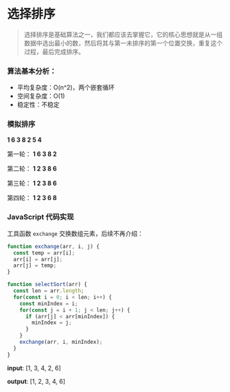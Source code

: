 # 选择排序

> 选择排序是基础算法之一，我们都应该去掌握它，它的核心思想就是从一组数据中选出最小的数，然后将其与第一未排序的第一个位置交换，重复这个过程，最后完成排序。

### 算法基本分析：

- 平均复杂度：O(n^2)，两个嵌套循环
- 空间复杂度：O(1)
- 稳定性：不稳定

### 模拟排序

__1  6  3  8  2  5  4__

第一轮： __1  6  3  8  2__

第二轮： __1  2  3  8  6__

第三轮： __1  2  3  8  6__

第四轮： __1  2  3  6  8__

### JavaScript 代码实现

工具函数 `exchange` 交换数组元素，后续不再介绍：

```js
function exchange(arr, i, j) {
  const temp = arr[i];
  arr[i] = arr[j];
  arr[j] = temp;
}
```



```js
function selectSort(arr) {
  const len = arr.length;
  for(const i = 0; i < len; i++) {
    const minIndex = i;
    for(const j = i + 1; j < len; j++) {
      if (arr[j] < arr[minIndex]) {
        minIndex = j;
      }
    }
    exchange(arr, i, minIndex);
  }
}
```



**input**: [1, 3, 4, 2, 6]

**output**: [1, 2, 3, 4, 6]
